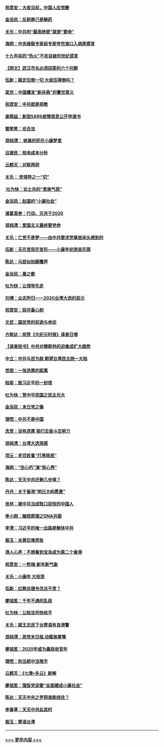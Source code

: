 #### [祝君安：大疫当前，中国人应觉醒](../pages/nsc993/n11821946.md?t=01261644) 
#### [金浴凤：反躬罪己是解药](../pages/nsc993/n11820280.md?t=01261644) 
#### [关乐：中共的“最高绝密”就是“要命”](../pages/nsc993/n11816946.md?t=01261644) 
#### [海网：中央维稳专家组专家夸完海口入病房感言](../pages/nsc993/n11815138.md?t=01261644) 
#### [十九年前的“伪火”不攻自破的世纪谎言](../pages/nsc993/n11813238.md?t=01261644) 
#### [【网文】武汉市长必须回答的六个问题](../pages/nsc993/n11813848.md?t=01261644) 
#### [伍新：稳定压倒一切 大疫压得倒吗？](../pages/nsc993/n11812634.md?t=01261644) 
#### [梁京：中国爆发“新非典”的警世意义](../pages/nsc993/n11812554.md?t=01261644) 
#### [祝君安：中共就是邪教](../pages/nsc993/n11812431.md?t=01261644) 
#### [谢燕益：新型SARS疫情信息公开申请书](../pages/nsc993/n11808840.md?t=01261644) 
#### [蜀笑笑：论合法](../pages/nsc993/n11808064.md?t=01261644) 
#### [郑纯清： 她真的死在小康梦里](../pages/nsc993/n11806623.md?t=01261644) 
#### [吕锡民：核电成本分析](../pages/nsc993/n11806284.md?t=01261644) 
#### [云鹤天：对联两则](../pages/nsc993/n11805957.md?t=01261644) 
#### [关乐： 党领导之一“切”](../pages/nsc993/n11804505.md?t=01261644) 
#### [ 吐为快：论土共的“贵族气质”](../pages/nsc993/n11804490.md?t=01261644) 
#### [金浴凤：赵国的“小康社会”](../pages/nsc993/n11804452.md?t=01261644) 
#### [诸葛高参：行动，灭共于2020](../pages/nsc993/n11804120.md?t=01261644) 
#### [郑纯清：爱国主义最终要党命](../pages/nsc993/n11802197.md?t=01261644) 
#### [关乐：亡党不是梦——由中共要求党章放床头想到的](../pages/nsc993/n11802156.md?t=01261644) 
#### [伍新：无花言现花言形——小康年初哭吴花燕](../pages/nsc993/n11800044.md?t=01261644) 
#### [陈达：马屁似拍颠覆声](../pages/nsc993/n11800010.md?t=01261644) 
#### [金浴凤：春之歌](../pages/nsc993/n11797687.md?t=01261644) 
#### [吐为快：让领导先走](../pages/nsc993/n11797512.md?t=01261644) 
#### [刘博：众志所归——2020台湾大选的启示](../pages/nsc993/n11796878.md?t=01261644) 
#### [祝君安：妖共畜心剖](../pages/nsc993/n11794273.md?t=01261644) 
#### [文武：国民党的前途与命运](../pages/nsc993/n11794198.md?t=01261644) 
#### [方能达：祝贺《大纪元时报》读者日增](../pages/nsc993/n11793807.md?t=01261644) 
#### [【读者投书】中共对穆斯林的迫害成扩大趋势](../pages/nsc993/n11791371.md?t=01261644) 
#### [中立：中共与民为敌 期望台湾民主统一大陆](../pages/nsc993/n11790392.md?t=01261644) 
#### [苦胆：一张选票的距离](../pages/nsc993/n11788914.md?t=01261644) 
#### [陆客：致习近平的一封信](../pages/nsc993/n11788867.md?t=01261644) 
#### [吐为快：贺中华民国之民主光大](../pages/nsc993/n11788618.md?t=01261644) 
#### [金浴凤：末日党之像](../pages/nsc993/n11787475.md?t=01261644) 
#### [理悟：中共不是中国](../pages/nsc993/n11787463.md?t=01261644) 
#### [念贲：没有选票  我们去奋斗去努力](../pages/nsc993/n11787398.md?t=01261644) 
#### [郑纯清：台湾大选观感](../pages/nsc993/n11786210.md?t=01261644) 
#### [项云：老百姓看“打黑除恶”](../pages/nsc993/n11785398.md?t=01261644) 
#### [海网：“空心朽”演“核心秀”](../pages/nsc993/n11783874.md?t=01261644) 
#### [陈达：天灭中共还剩几步棋？](../pages/nsc993/n11783719.md?t=01261644) 
#### [丹丹：关于香港“明日大屿愿景”](../pages/nsc993/n11783273.md?t=01261644) 
#### [张林：被中共当成牲口奴役的中国人](../pages/nsc993/n11782397.md?t=01261644) 
#### [李小刚：脑控原理之DNA共振](../pages/nsc993/n11780962.md?t=01261644) 
#### [李清：习近平的唯一出路是解体中共](../pages/nsc993/n11780866.md?t=01261644) 
#### [振玉：炎黄巨难奇耻](../pages/nsc993/n11779632.md?t=01261644) 
#### [港人心声：不想看到宝岛成为第二个香港](../pages/nsc993/n11778817.md?t=01261644) 
#### [祝君安：一剪梅‧新年新气象](../pages/nsc993/n11776340.md?t=01261644) 
#### [关乐：小康年 大役现](../pages/nsc993/n11774213.md?t=01261644) 
#### [伍新：红朝总理令怎总不灵？](../pages/nsc993/n11770813.md?t=01261644) 
#### [廖祖笙：千年不遇的乱政](../pages/nsc993/n11770373.md?t=01261644) 
#### [吐为快：公检法司快收手](../pages/nsc993/n11770359.md?t=01261644) 
#### [关乐：就王志民下台寄语有良港警](../pages/nsc993/n11769903.md?t=01261644) 
#### [郑纯清：恶党末日临 动辄挨掌嘴](../pages/nsc993/n11769356.md?t=01261644) 
#### [廖祖笙：2020年或为暴政收官年](../pages/nsc993/n11768216.md?t=01261644) 
#### [理悟：别当郎中当推手](../pages/nsc993/n11768243.md?t=01261644) 
#### [云鹤天：《七律▪冬云》新解](../pages/nsc993/n11768204.md?t=01261644) 
#### [廖祖笙：饿饭党说要“全面建成小康社会”](../pages/nsc993/n11767482.md?t=01261644) 
#### [陈达：天灭中共之罗网谁能挡住？](../pages/nsc993/n11767465.md?t=01261644) 
#### [李春草：天灭中共此其时](../pages/nsc993/n11767452.md?t=01261644) 
#### [振玉：寄语台湾](../pages/nsc993/n11767432.md?t=01261644) 

----
#### [ >>> 更早内容 <<< ](../indexes/nsc993-earlier.md)
